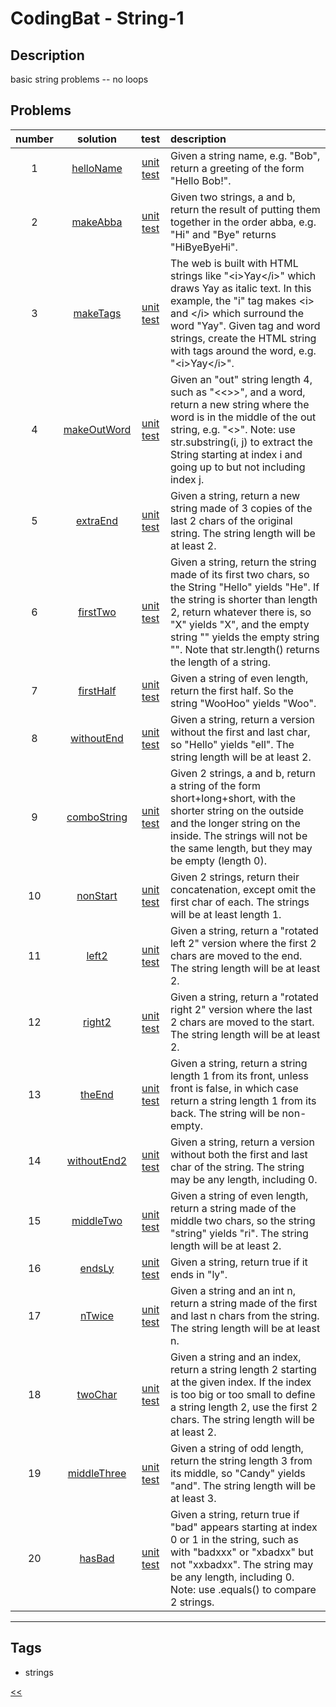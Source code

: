 # CodingBat - String-1

## Description
basic string problems -- no loops

## Problems
number|solution|test|description
:-:|:-:|:-:|:--
1|[helloName](src/main/java/HelloName.java)|[unit test](src/test/java/HelloNameTest.java)|Given a string name, e.g. "Bob", return a greeting of the form "Hello Bob!".
2|[makeAbba](src/main/java/MakeAbba.java)|[unit test](src/test/java/MakeAbbaTest.java)|Given two strings, a and b, return the result of putting them together in the order abba, e.g. "Hi" and "Bye" returns "HiByeByeHi".
3|[makeTags](src/main/java/MakeTags.java)|[unit test](src/test/java/MakeTagsTest.java)|The web is built with HTML strings like "\<i\>Yay\</i\>" which draws Yay as italic text. In this example, the "i" tag makes \<i\> and \</i\> which surround the word "Yay". Given tag and word strings, create the HTML string with tags around the word, e.g. "\<i\>Yay\</i\>".
4|[makeOutWord](src/main/java/MakeOutWord.java)|[unit test](src/test/java/MakeOutWordTest.java)|Given an "out" string length 4, such as "<<>>", and a word, return a new string where the word is in the middle of the out string, e.g. "<<word>>". Note: use str.substring(i, j) to extract the String starting at index i and going up to but not including index j.
5|[extraEnd](src/main/java/ExtraEnd.java)|[unit test](src/test/java/ExtraEndTest.java)|Given a string, return a new string made of 3 copies of the last 2 chars of the original string. The string length will be at least 2.
6|[firstTwo](src/main/java/FirstTwo.java)|[unit test](src/test/java/FirstTwoTest.java)|Given a string, return the string made of its first two chars, so the String "Hello" yields "He". If the string is shorter than length 2, return whatever there is, so "X" yields "X", and the empty string "" yields the empty string "". Note that str.length() returns the length of a string.
7|[firstHalf](src/main/java/FirstHalf.java)|[unit test](src/test/java/FirstHalfTest.java)|Given a string of even length, return the first half. So the string "WooHoo" yields "Woo".
8|[withoutEnd](src/main/java/WithoutEnd.java)|[unit test](src/test/java/WithoutEndTest.java)|Given a string, return a version without the first and last char, so "Hello" yields "ell". The string length will be at least 2.
9|[comboString](src/main/java/ComboString.java)|[unit test](src/test/java/ComboStringTest.java)|Given 2 strings, a and b, return a string of the form short+long+short, with the shorter string on the outside and the longer string on the inside. The strings will not be the same length, but they may be empty (length 0).
10|[nonStart](src/main/java/NonStart.java)|[unit test](src/test/java/NonStartTest.java)|Given 2 strings, return their concatenation, except omit the first char of each. The strings will be at least length 1.
11|[left2](src/main/java/Left2.java)|[unit test](src/test/java/Left2Test.java)|Given a string, return a "rotated left 2" version where the first 2 chars are moved to the end. The string length will be at least 2.
12|[right2](src/main/java/Right2.java)|[unit test](src/test/java/Right2Test.java)|Given a string, return a "rotated right 2" version where the last 2 chars are moved to the start. The string length will be at least 2.
13|[theEnd](src/main/java/TheEnd.java)|[unit test](src/test/java/TheEndTest.java)|Given a string, return a string length 1 from its front, unless front is false, in which case return a string length 1 from its back. The string will be non-empty.
14|[withoutEnd2](src/main/java/WithoutEnd2.java)|[unit test](src/test/java/WithoutEnd2Test.java)|Given a string, return a version without both the first and last char of the string. The string may be any length, including 0.
15|[middleTwo](src/main/java/MiddleTwo.java)|[unit test](src/test/java/MiddleTwoTest.java)|Given a string of even length, return a string made of the middle two chars, so the string "string" yields "ri". The string length will be at least 2.
16|[endsLy](src/main/java/EndsLy.java)|[unit test](src/test/java/EndsLyTest.java)|Given a string, return true if it ends in "ly".
17|[nTwice](src/main/java/NTwice.java)|[unit test](src/test/java/NTwiceTest.java)|Given a string and an int n, return a string made of the first and last n chars from the string. The string length will be at least n.
18|[twoChar](src/main/java/TwoChar.java)|[unit test](src/test/java/TwoCharTest.java)|Given a string and an index, return a string length 2 starting at the given index. If the index is too big or too small to define a string length 2, use the first 2 chars. The string length will be at least 2.
19|[middleThree](src/main/java/MiddleThree.java)|[unit test](src/test/java/MiddleThreeTest.java)|Given a string of odd length, return the string length 3 from its middle, so "Candy" yields "and". The string length will be at least 3.
20|[hasBad](src/main/java/HasBad.java)|[unit test](src/test/java/HasBadTest.java)|Given a string, return true if "bad" appears starting at index 0 or 1 in the string, such as with "badxxx" or "xbadxx" but not "xxbadxx". The string may be any length, including 0. Note: use .equals() to compare 2 strings.
<hr/>
<!-- 0|[name](src/main/java)|[unit test](src/test/java)|desc-->

## Tags
- strings

[<<](../README.md#coding-bat)